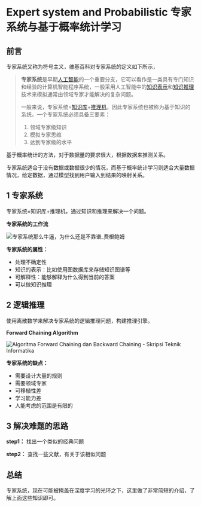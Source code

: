 # Expert system and Probabilistic 专家系统与基于概率统计学习

## 前言

专家系统又称为符号主义，维基百科对专家系统的定义如下所示，

> **专家系统**是早期[人工智能](https://zh.wikipedia.org/wiki/人工智能)的一个重要分支，它可以看作是一类具有专门知识和经验的计算机智能程序系统，一般采用人工智能中的[知识表示](https://zh.wikipedia.org/wiki/知识表示)和[知识推理](https://zh.wikipedia.org/w/index.php?title=知识推理&action=edit&redlink=1)技术来模拟通常由领域专家才能解决的复杂问题。
>
> 一般来说，专家系统=[知识库](https://zh.wikipedia.org/wiki/知识库)+[推理机](https://zh.wikipedia.org/wiki/推理机)，因此专家系统也被称为基于知识的系统。一个专家系统必须具备三要素：
>
> 1. 领域专家级知识
> 2. 模拟专家思维
> 3. 达到专家级的水平

基于概率统计的方法，对于数据量的要求很大，根据数据来推测关系。

专家系统适合于没有数据或数据很少的情况，而基于概率统计学习则适合大量数据情况，给定数据，通过模型找到用户输入到结果的映射关系。

## 1 专家系统

专家系统=知识库+推理机，通过知识和推理来解决一个问题。

**专家系统的工作流**

![专家系统那么牛逼，为什么还是不靠谱_费根鲍姆](http://5b0988e595225.cdn.sohucs.com/images/20190215/771801d1adec4655b75c38bdb1aa2dea.jpeg)

**专家系统的属性：**

* 处理不确定性
* 知识的表示：比如使用图数据库来存储知识图谱等
* 可解释性：能够解释为什么得到当前的答案
* 可以做知识推理

## 2 逻辑推理

使用离散数学来解决专家系统的逻辑推理问题，构建推理引擎。

**Forward Chaining Algorithm**

![Algoritma Forward Chaining dan Backward Chaining - Skripsi Teknik  Informatika](https://2.bp.blogspot.com/-xTAMWea4hDk/Vzwr4CflHSI/AAAAAAAAAQg/zkHk_pOJ17UXFpOEY6LIQ6XIM6NcC49jACLcB/s1600/algoritma-forward-chaining-ilmu-skripsi.png)

**专家系统的缺点：**

* 需要设计大量的规则
* 需要领域专家
* 可移植性差
* 学习能力差
* 人能考虑的范围是有限的

## 3 解决难题的思路

**step1：** 找出一个类似的经典问题

**step2：** 查找一些文献，有关于该相似问题

## 总结

专家系统，现在可能被掩盖在深度学习的光环之下，这里做了非常简短的介绍，了解上面这些知识即可。